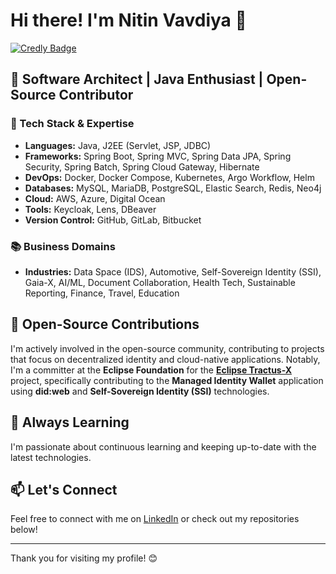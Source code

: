 # Hi there! I'm Nitin Vavdiya 👋

[![Credly Badge](https://images.credly.com/size/110x110/images/03205ada-b7e1-4e5b-bddf-15c5c29f9ddf/image.png)](https://www.credly.com/badges/142cfc25-0cd3-4899-acc8-e73a372c1875/public_url)

## 🚀 Software Architect | Java Enthusiast | Open-Source Contributor

### 🔧 Tech Stack & Expertise

- **Languages:** Java, J2EE (Servlet, JSP, JDBC)
- **Frameworks:** Spring Boot, Spring MVC, Spring Data JPA, Spring Security, Spring Batch, Spring Cloud Gateway, Hibernate
- **DevOps:** Docker, Docker Compose, Kubernetes, Argo Workflow, Helm
- **Databases:** MySQL, MariaDB, PostgreSQL, Elastic Search, Redis, Neo4j
- **Cloud:** AWS, Azure, Digital Ocean
- **Tools:** Keycloak, Lens, DBeaver
- **Version Control:** GitHub, GitLab, Bitbucket


### 📚 Business Domains

- **Industries:** Data Space (IDS), Automotive, Self-Sovereign Identity (SSI), Gaia-X, AI/ML, Document Collaboration, Health Tech, Sustainable Reporting, Finance, Travel, Education

## 🚀 Open-Source Contributions

I'm actively involved in the open-source community, contributing to projects that focus on decentralized identity and cloud-native applications.
Notably, I'm a committer at the **Eclipse Foundation** for the [**Eclipse Tractus-X**](https://eclipse-tractusx.github.io/) project, specifically contributing to the **Managed Identity Wallet** application using **did:web** and **Self-Sovereign Identity (SSI)** technologies.


## 🌱 Always Learning

I'm passionate about continuous learning and keeping up-to-date with the latest technologies.
## 📫 Let's Connect

Feel free to connect with me on [LinkedIn](https://www.linkedin.com/in/nitinvavdiya/) or check out my repositories below!

---

Thank you for visiting my profile! 😊
